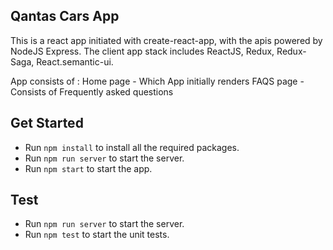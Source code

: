## Qantas Cars App

This is a react app initiated with create-react-app, with the apis powered by
NodeJS Express. 
The client app stack includes ReactJS, Redux, Redux-Saga, React.semantic-ui.

App consists of :
    Home page - Which App initially renders
    FAQS page - Consists of Frequently asked questions 

## Get Started

- Run `npm install` to install all the required packages.
- Run `npm run server` to start the server.
- Run `npm start` to start the app.

## Test

- Run `npm run server` to start the server.
- Run `npm test` to start the unit tests.

